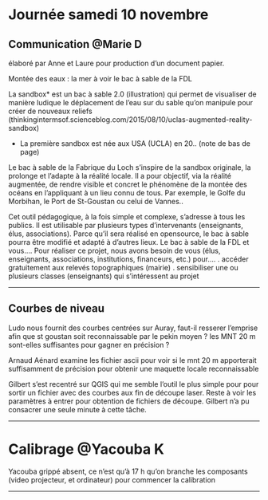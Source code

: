 ---
---

# Journée samedi 10 novembre

## Communication @Marie D

élaboré par Anne et Laure pour production d’un document papier.

Montée des eaux : la mer à voir
le bac à sable de la FDL

La sandbox* est un bac à sable 2.0 (illustration) qui permet de visualiser de manière ludique le déplacement de l’eau sur du sable qu’on manipule pour créer de nouveaux reliefs (thinkingintermsof.scienceblog.com/2015/08/10/uclas-augmented-reality-sandbox)
* La première sandbox est née aux USA (UCLA) en 20.. (note de bas de page)

Le bac à sable de la Fabrique du Loch s’inspire de la sandbox originale, la prolonge et l’adapte à la réalité locale. Il a pour objectif, via la réalité augmentée, de rendre visible et concret le phénomène de la montée des océans en l’appliquant à un lieu connu de tous. Par exemple, le Golfe du Morbihan, le Port de St-Goustan ou celui de Vannes..

Cet outil pédagogique, à la fois simple et complexe, s’adresse à tous les publics.
Il est utilisable par plusieurs types d’intervenants (enseignants, élus, associations).
Parce qu’il sera réalisé en opensource, le bac à sable pourra être modifié et adapté à d’autres lieux.
Le bac à sable de la FDL et vous….
Pour réaliser ce projet, nous avons besoin de vous (élus, enseignants, associations, institutions, financeurs, etc.) pour….
. accéder gratuitement aux relevés topographiques (mairie)
. sensibiliser une ou plusieurs classes (enseignants) qui s’intéressent au projet


----------
## Courbes de niveau

Ludo nous fournit des courbes centrées sur Auray, faut-il resserer l’emprise afin que st goustan soit reconnaissable par le pekin moyen ? les MNT 20 m sont-elles suffisantes pour gagner en précision ?

Arnaud Aénard examine les fichier ascii pour voir si le mnt 20 m apporterait suffisamment de précision pour obtenir une maquette locale reconnaissable

Gilbert s’est recentré sur QGIS qui me semble l’outil le plus simple pour pour sortir un fichier avec des courbes aux fin de découpe laser. Reste à voir les paramètres à entrer pour obtention de fichiers de découpe. Gilbert n’a pu consacrer une seule minute à cette tâche.


----------
# Calibrage @Yacouba K

Yacouba grippé absent, ce n’est qu’à 17 h qu’on branche les composants (video projecteur, et ordinateur) pour commencer la calibration

----------
